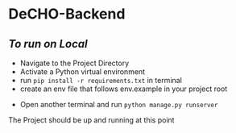 # DeCHO-Backend

## _To run on Local_
* Navigate to the Project Directory
* Activate a Python virtual environment
* run `pip install -r requirements.txt` in terminal
* create an env file that follows env.example in your project root

[comment]: <> (* run `celery -A Decho beat` )
* Open another terminal and run `python manage.py runserver`

The Project should be up and running at this point
